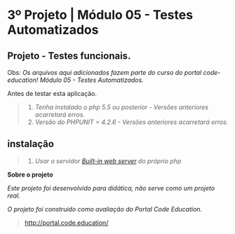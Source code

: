 3º Projeto | Módulo 05 - Testes Automatizados
================================================

Projeto - Testes funcionais.
------------------------------------------------

Obs: *Os arquivos aqui adicionados fazem parte do curso do portal code-education! Módulo 05 - Testes Automatizados.*

Antes de testar esta aplicação.

>1. *Tenha instalado o php 5.5 ou posterior - Versões anteriores acarretará erros.*
>1. *Versão do PHPUNIT = 4.2.6 - Versões anteriores acarretará erros.*

instalação
-----------

>1. *Usar o servidor <a href="http://php.net/manual/pt_BR/features.commandline.webserver.php" title="Built-in web server PHP">Built-in web server</a> do próprio php*

**Sobre o projeto**

*Este projeto foi desenvolvido para didática, não serve como um projeto real.*

*O projeto foi construido como avaliação do Portal Code Education.*

>http://portal.code.education/
